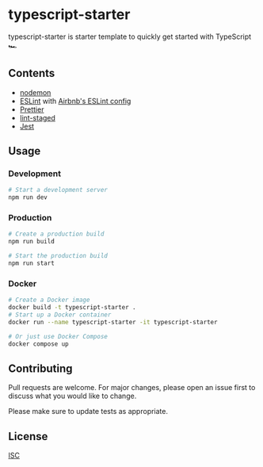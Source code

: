 # typescript-starter

typescript-starter is starter template to quickly get started with TypeScript 🏎️

## Contents

-   [nodemon](https://www.npmjs.com/package/nodemon)
-   [ESLint](https://www.npmjs.com/package/eslint) with [Airbnb's ESLint config](https://www.npmjs.com/package/eslint-config-airbnb-base)
-   [Prettier](https://www.npmjs.com/package/prettier)
-   [lint-staged](https://www.npmjs.com/package/lint-staged)
-   [Jest](https://www.npmjs.com/package/jest)

## Usage

### Development

```bash
# Start a development server
npm run dev
```

### Production

```bash
# Create a production build
npm run build

# Start the production build
npm run start
```

### Docker

```bash
# Create a Docker image
docker build -t typescript-starter .
# Start up a Docker container
docker run --name typescript-starter -it typescript-starter

# Or just use Docker Compose
docker compose up
```

## Contributing

Pull requests are welcome. For major changes, please open an issue first
to discuss what you would like to change.

Please make sure to update tests as appropriate.

## License

[ISC](/LICENSE)
